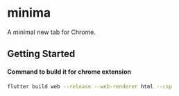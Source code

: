 # minima

A minimal new tab for Chrome.

## Getting Started

#### Command to build it for chrome extension

```bash
flutter build web --release --web-renderer html --csp
```

